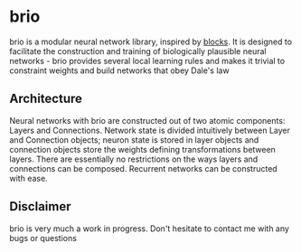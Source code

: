 # brio
brio is a modular neural network library, inspired by [blocks](https://github.com/mila-udem/blocks).
It is designed to facilitate the construction and training of biologically plausible neural networks - brio provides
several local learning rules and makes it trivial to constraint weights and build networks that obey Dale's law

## Architecture
Neural networks with brio are constructed out of two atomic components: Layers and Connections. Network state is
divided intuitively between Layer and Connection objects; neuron state is stored in layer objects and connection
objects store the weights defining transformations between layers. There are essentially no restrictions on the ways
layers and connections can be composed. Recurrent networks can be constructed with ease.

## Disclaimer
brio is very much a work in progress. Don't hesitate to contact me with any bugs or questions
